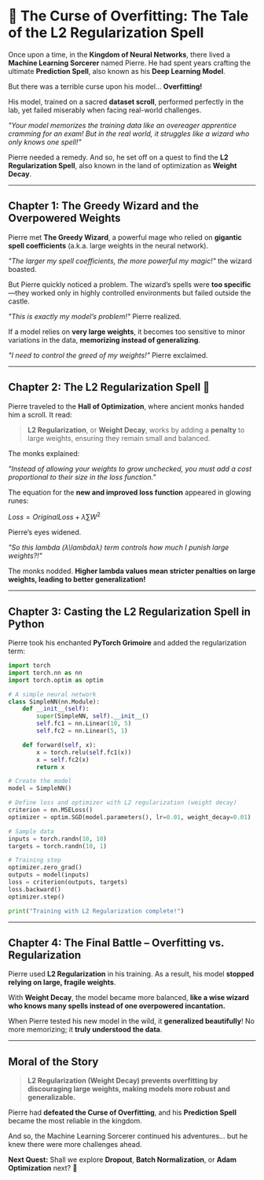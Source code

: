 # 🏰 **The Curse of Overfitting: The Tale of the L2 Regularization Spell**

Once upon a time, in the **Kingdom of Neural Networks**, there lived a **Machine Learning Sorcerer** named Pierre. He had spent years crafting the ultimate **Prediction Spell**, also known as his **Deep Learning Model**.

But there was a terrible curse upon his model… **Overfitting!**

His model, trained on a sacred **dataset scroll**, performed perfectly in the lab, yet failed miserably when facing real-world challenges.

_"Your model memorizes the training data like an overeager apprentice cramming for an exam! But in the real world, it struggles like a wizard who only knows one spell!"_

Pierre needed a remedy. And so, he set off on a quest to find the **L2 Regularization Spell**, also known in the land of optimization as **Weight Decay**.

---

## **Chapter 1: The Greedy Wizard and the Overpowered Weights**

Pierre met **The Greedy Wizard**, a powerful mage who relied on **gigantic spell coefficients** (a.k.a. large weights in the neural network).

_"The larger my spell coefficients, the more powerful my magic!"_ the wizard boasted.

But Pierre quickly noticed a problem. The wizard’s spells were **too specific**—they worked only in highly controlled environments but failed outside the castle.

_"This is exactly my model’s problem!"_ Pierre realized.

If a model relies on **very large weights**, it becomes too sensitive to minor variations in the data, **memorizing instead of generalizing**.

_"I need to control the greed of my weights!"_ Pierre exclaimed.

---

## **Chapter 2: The L2 Regularization Spell 📜**

Pierre traveled to the **Hall of Optimization**, where ancient monks handed him a scroll. It read:

> **L2 Regularization**, or **Weight Decay**, works by adding a **penalty** to large weights, ensuring they remain small and balanced.

The monks explained:

_"Instead of allowing your weights to grow unchecked, you must add a cost proportional to their size in the loss function."_

The equation for the **new and improved loss function** appeared in glowing runes:

$Loss = Original Loss + \lambda \sum W^2$

Pierre’s eyes widened.

_"So this lambda (λ\lambdaλ) term controls how much I punish large weights?!"_

The monks nodded. **Higher lambda values mean stricter penalties on large weights, leading to better generalization!**

---

## **Chapter 3: Casting the L2 Regularization Spell in Python**

Pierre took his enchanted **PyTorch Grimoire** and added the regularization term:

```python
import torch
import torch.nn as nn
import torch.optim as optim

# A simple neural network
class SimpleNN(nn.Module):
    def __init__(self):
        super(SimpleNN, self).__init__()
        self.fc1 = nn.Linear(10, 5)
        self.fc2 = nn.Linear(5, 1)

    def forward(self, x):
        x = torch.relu(self.fc1(x))
        x = self.fc2(x)
        return x

# Create the model
model = SimpleNN()

# Define loss and optimizer with L2 regularization (weight decay)
criterion = nn.MSELoss()
optimizer = optim.SGD(model.parameters(), lr=0.01, weight_decay=0.01)  # The key: weight_decay term

# Sample data
inputs = torch.randn(10, 10)
targets = torch.randn(10, 1)

# Training step
optimizer.zero_grad()
outputs = model(inputs)
loss = criterion(outputs, targets)
loss.backward()
optimizer.step()

print("Training with L2 Regularization complete!")

```

---

## **Chapter 4: The Final Battle – Overfitting vs. Regularization**

Pierre used **L2 Regularization** in his training. As a result, his model **stopped relying on large, fragile weights**.

With **Weight Decay**, the model became more balanced, **like a wise wizard who knows many spells instead of one overpowered incantation.**

When Pierre tested his new model in the wild, it **generalized beautifully**! No more memorizing; it **truly understood the data**.

---

## **Moral of the Story**

> **L2 Regularization (Weight Decay) prevents overfitting by discouraging large weights, making models more robust and generalizable.**

Pierre had **defeated the Curse of Overfitting**, and his **Prediction Spell** became the most reliable in the kingdom.

And so, the Machine Learning Sorcerer continued his adventures… but he knew there were more challenges ahead.

**Next Quest:** Shall we explore **Dropout**, **Batch Normalization**, or **Adam Optimization** next? 🚀